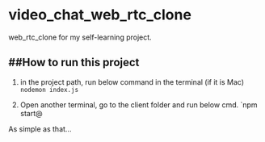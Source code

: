 # video_chat_web_rtc_clone
 web_rtc_clone for my self-learning project.

##How to run this project
---
1. in the project path, run below command in the terminal (if it is Mac)
`nodemon index.js`

2. Open another terminal, go to the client folder and run below cmd.
`npm start@

As simple as that...
